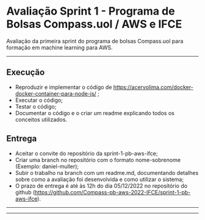 # Avaliação Sprint 1 - Programa de Bolsas Compass.uol / AWS e IFCE
Avaliação da primeira sprint do programa de bolsas Compass.uol para formação em machine learning para AWS.

---

## Execução
- Reproduzir e implementar o código de https://acervolima.com/docker-docker-container-para-node-js/ ;
- Executar o código;
- Testar o código;
- Documentar o código e o criar um readme explicando todos os conceitos utilizados.

## Entrega
- Aceitar o convite do repositório da sprint-1-pb-aws-ifce;
- Criar uma branch no repositório com o formato nome-sobrenome (Exemplo: daniel-muller);
- Subir o trabalho na branch com um readme.md, documentando detalhes sobre como a avaliação foi desenvolvida e como utilizar o sistema;
- O prazo de entrega é até às 12h do dia 05/12/2022 no repositório do github (https://github.com/Compass-pb-aws-2022-IFCE/sprint-1-pb-aws-ifce).

---
---
